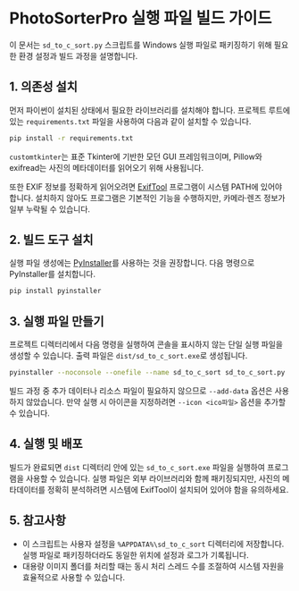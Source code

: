 # PhotoSorterPro 실행 파일 빌드 가이드

이 문서는 `sd_to_c_sort.py` 스크립트를 Windows 실행 파일로 패키징하기 위해 필요한 환경 설정과 빌드 과정을 설명합니다.

## 1. 의존성 설치

먼저 파이썬이 설치된 상태에서 필요한 라이브러리를 설치해야 합니다. 프로젝트 루트에 있는 `requirements.txt` 파일을 사용하여 다음과 같이 설치할 수 있습니다.

```sh
pip install -r requirements.txt
```

`customtkinter`는 표준 Tkinter에 기반한 모던 GUI 프레임워크이며, Pillow와 exifread는 사진의 메타데이터를 읽어오기 위해 사용됩니다.

또한 EXIF 정보를 정확하게 읽어오려면 [ExifTool](https://exiftool.org) 프로그램이 시스템 PATH에 있어야 합니다. 설치하지 않아도 프로그램은 기본적인 기능을 수행하지만, 카메라·렌즈 정보가 일부 누락될 수 있습니다.

## 2. 빌드 도구 설치

실행 파일 생성에는 [PyInstaller](https://www.pyinstaller.org/)를 사용하는 것을 권장합니다. 다음 명령으로 PyInstaller를 설치합니다.

```sh
pip install pyinstaller
```

## 3. 실행 파일 만들기

프로젝트 디렉터리에서 다음 명령을 실행하여 콘솔을 표시하지 않는 단일 실행 파일을 생성할 수 있습니다. 출력 파일은 `dist/sd_to_c_sort.exe`로 생성됩니다.

```sh
pyinstaller --noconsole --onefile --name sd_to_c_sort sd_to_c_sort.py
```

빌드 과정 중 추가 데이터나 리소스 파일이 필요하지 않으므로 `--add-data` 옵션은 사용하지 않았습니다. 만약 실행 시 아이콘을 지정하려면 `--icon <ico파일>` 옵션을 추가할 수 있습니다.

## 4. 실행 및 배포

빌드가 완료되면 `dist` 디렉터리 안에 있는 `sd_to_c_sort.exe` 파일을 실행하여 프로그램을 사용할 수 있습니다. 실행 파일은 외부 라이브러리와 함께 패키징되지만, 사진의 메타데이터를 정확히 분석하려면 시스템에 ExifTool이 설치되어 있어야 함을 유의하세요.

## 5. 참고사항

- 이 스크립트는 사용자 설정을 `%APPDATA%\sd_to_c_sort` 디렉터리에 저장합니다. 실행 파일로 패키징하더라도 동일한 위치에 설정과 로그가 기록됩니다.
- 대용량 이미지 폴더를 처리할 때는 동시 처리 스레드 수를 조절하여 시스템 자원을 효율적으로 사용할 수 있습니다.